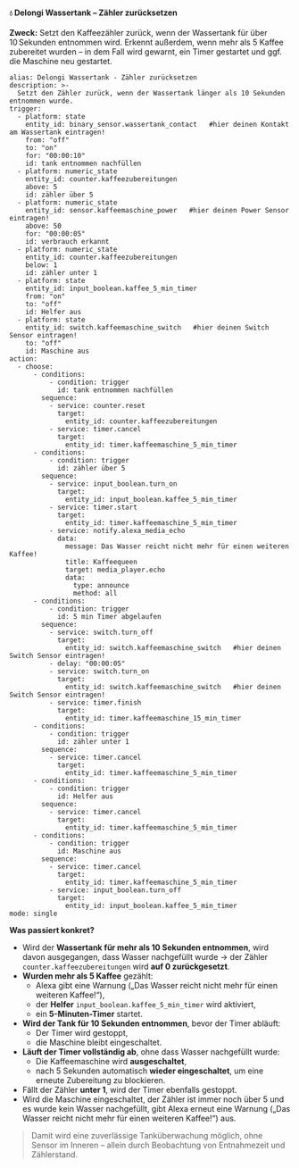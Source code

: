 #### 💧 Delongi Wassertank – Zähler zurücksetzen

**Zweck:** Setzt den Kaffeezähler zurück, wenn der Wassertank für über 10 Sekunden entnommen wird. Erkennt außerdem, wenn mehr als 5 Kaffee zubereitet wurden – in dem Fall wird gewarnt, ein Timer gestartet und ggf. die Maschine neu gestartet.

```
alias: Delongi Wassertank - Zähler zurücksetzen
description: >-
  Setzt den Zähler zurück, wenn der Wassertank länger als 10 Sekunden entnommen wurde.
trigger:
  - platform: state
    entity_id: binary_sensor.wassertank_contact   #hier deinen Kontakt am Wassertank eintragen!
    from: "off"
    to: "on"
    for: "00:00:10"
    id: tank entnommen nachfüllen
  - platform: numeric_state
    entity_id: counter.kaffeezubereitungen
    above: 5
    id: zähler über 5
  - platform: numeric_state
    entity_id: sensor.kaffeemaschine_power   #hier deinen Power Sensor eintragen!
    above: 50
    for: "00:00:05"
    id: verbrauch erkannt
  - platform: numeric_state
    entity_id: counter.kaffeezubereitungen
    below: 1
    id: zähler unter 1
  - platform: state
    entity_id: input_boolean.kaffee_5_min_timer
    from: "on"
    to: "off"
    id: Helfer aus
  - platform: state
    entity_id: switch.kaffeemaschine_switch   #hier deinen Switch Sensor eintragen!
    to: "off"
    id: Maschine aus
action:
  - choose:
      - conditions:
          - condition: trigger
            id: tank entnommen nachfüllen
        sequence:
          - service: counter.reset
            target:
              entity_id: counter.kaffeezubereitungen
          - service: timer.cancel
            target:
              entity_id: timer.kaffeemaschine_5_min_timer
      - conditions:
          - condition: trigger
            id: zähler über 5
        sequence:
          - service: input_boolean.turn_on
            target:
              entity_id: input_boolean.kaffee_5_min_timer
          - service: timer.start
            target:
              entity_id: timer.kaffeemaschine_5_min_timer
          - service: notify.alexa_media_echo
            data:
              message: Das Wasser reicht nicht mehr für einen weiteren Kaffee!
              title: Kaffeequeen
              target: media_player.echo
              data:
                type: announce
                method: all
      - conditions:
          - condition: trigger
            id: 5 min Timer abgelaufen
        sequence:
          - service: switch.turn_off
            target:
              entity_id: switch.kaffeemaschine_switch   #hier deinen Switch Sensor eintragen!
          - delay: "00:00:05"
          - service: switch.turn_on
            target:
              entity_id: switch.kaffeemaschine_switch   #hier deinen Switch Sensor eintragen!
          - service: timer.finish
            target:
              entity_id: timer.kaffeemaschine_15_min_timer
      - conditions:
          - condition: trigger
            id: zähler unter 1
        sequence:
          - service: timer.cancel
            target:
              entity_id: timer.kaffeemaschine_5_min_timer
      - conditions:
          - condition: trigger
            id: Helfer aus
        sequence:
          - service: timer.cancel
            target:
              entity_id: timer.kaffeemaschine_5_min_timer
      - conditions:
          - condition: trigger
            id: Maschine aus
        sequence:
          - service: timer.cancel
            target:
              entity_id: timer.kaffeemaschine_5_min_timer
          - service: input_boolean.turn_off
            target:
              entity_id: input_boolean.kaffee_5_min_timer
mode: single
```

**Was passiert konkret?**

- Wird der **Wassertank für mehr als 10 Sekunden entnommen**, wird davon ausgegangen, dass Wasser nachgefüllt wurde → der Zähler `counter.kaffeezubereitungen` wird **auf 0 zurückgesetzt**.
- **Wurden mehr als 5 Kaffee** gezählt:
  - Alexa gibt eine Warnung („Das Wasser reicht nicht mehr für einen weiteren Kaffee!“),
  - der **Helfer** `input_boolean.kaffee_5_min_timer` wird aktiviert,
  - ein **5-Minuten-Timer** startet.
- **Wird der Tank für 10 Sekunden entnommen**, bevor der Timer abläuft:
  - Der Timer wird gestoppt,
  - die Maschine bleibt eingeschaltet.
- **Läuft der Timer vollständig ab**, ohne dass Wasser nachgefüllt wurde:
  - Die Kaffeemaschine wird **ausgeschaltet**,
  - nach 5 Sekunden automatisch **wieder eingeschaltet**, um eine erneute Zubereitung zu blockieren.
- Fällt der Zähler **unter 1**, wird der Timer ebenfalls gestoppt.
- Wird die Maschine eingeschaltet, der Zähler ist immer noch über 5 und es wurde kein Wasser nachgefüllt, gibt Alexa erneut eine Warnung („Das Wasser reicht nicht mehr für einen weiteren Kaffee!“) aus.

> Damit wird eine zuverlässige Tanküberwachung möglich, ohne Sensor im Inneren – allein durch Beobachtung von Entnahmezeit und Zählerstand.

